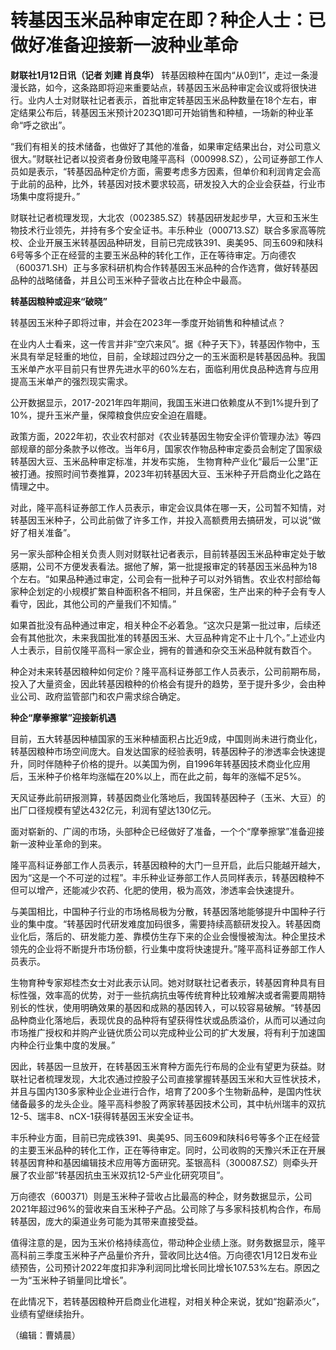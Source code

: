 # 转基因玉米品种审定在即？种企人士：已做好准备迎接新一波种业革命

**财联社1月12日讯（记者 刘建 肖良华）**
转基因粮种在国内“从0到1”，走过一条漫漫长路，如今，这条路即将迎来重要站点，转基因玉米品种审定会议或将很快进行。业内人士对财联社记者表示，首批审定转基因玉米品种数量在18个左右，审定结果公布后，转基因玉米预计2023Q1即可开始销售和种植，一场新的种业革命“呼之欲出”。

“我们有相关的技术储备，也做好了其他的准备，如果审定结果出台，对公司意义很大。”财联社记者以投资者身份致电隆平高科（000998.SZ），公司证券部工作人员如是表示，“转基因品种定价方面，需要考虑多方因素，但单价和利润肯定会高于此前的品种，比外，转基因对技术要求较高，研发投入大的企业会获益，行业市场集中度将提升。”

财联社记者梳理发现，大北农（002385.SZ）转基因研发起步早，大豆和玉米生物技术行业领先，并持有多个安全证书。丰乐种业（000713.SZ）联合多家高等院校、企业开展玉米转基因品种研发，目前已完成铁391、奥美95、同玉609和陕科6号等多个正在经营的主要玉米品种的转化工作，正在等待审定。万向德农（600371.SH）正与多家科研机构合作转基因玉米品种的合作选育，做好转基因品种的战略储备，并且公司玉米种子营收占比在种企中最高。

**转基因粮种或迎来“破晓”**

转基因玉米种子即将过审，并会在2023年一季度开始销售和种植试点？

在业内人士看来，这一传言并非“空穴来风”。据《种子天下》，转基因作物中，玉米具有举足轻重的地位，目前，全球超过四分之一的玉米面积是转基因品种。我国玉米单产水平目前只有世界先进水平的60%左右，面临利用优良品种选育与应用提高玉米单产的强烈现实需求。

公开数据显示，2017-2021年四年期间，我国玉米进口依赖度从不到1%提升到了10%，提升玉米产量，保障粮食供应安全迫在眉睫。

政策方面，2022年初，农业农村部对《农业转基因生物安全评价管理办法》等四部规章的部分条款予以修改。当年6月，国家农作物品种审定委员会制定了国家级转基因大豆、玉米品种审定标准，并发布实施，
生物育种产业化“最后一公里”正被打通。按照时间节奏推算，2023年初转基因大豆、玉米种子开启商业化之路在情理之中。

对此，隆平高科证券部工作人员表示，审定会议具体在哪一天，公司暂不知情，对转基因玉米种子，公司此前做了许多工作，并投入高额费用去搞研发，可以说“做好了相关准备”。

另一家头部种企相关负责人则对财联社记者表示，目前转基因玉米品种审定处于敏感期，公司不方便发表看法。据他了解，第一批提报审定的转基因玉米品种为18个左右。“如果品种通过审定，公司会有一批种子可以对外销售。农业农村部给每家种企划定的小规模扩繁自种面积各不相同，并且保密，生产出来的种子会有专人看守，因此，其他公司的产量我们不知情。”

如果首批没有品种通过审定，相关种企不必着急。“这次只是第一批过审，后续还会有其他批次，未来我国批准的转基因玉米、大豆品种肯定不止十几个。”上述业内人士表示，目前仅隆平高科一家企业，拥有的普通和杂交玉米品种就有数百个。

种企对未来转基因粮种如何定价？隆平高科证券部工作人员表示，公司前期布局，投入了大量资金，因此转基因粮种的价格会有提升的趋势，至于提升多少，会由种业公司、政府监管部门和农户需求综合确定。

**种企“摩拳擦掌”迎接新机遇**

目前，五大转基因种植国家的玉米种植面积占比近9成，中国则尚未进行商业化，转基因粮种市场空间庞大。自发达国家的经验表明，转基因种子的渗透率会快速提升，同时伴随种子价格的提升。以美国为例，自1996年转基因技术商业化应用后，玉米种子价格年均涨幅在20%以上，而在此之前，每年的涨幅不足5%。

天风证券此前研报测算，转基因商业化落地后，我国转基因种子（玉米、大豆）的出厂口径规模有望达432亿元，利润有望达130亿元。

面对崭新的、广阔的市场，头部种企已经做好了准备，一个个“摩拳擦掌”准备迎接新一波种业革命的到来。

隆平高科证券部工作人员表示，转基因粮种的大门一旦开启，此后只能越开越大，因为“这是一个不可逆的过程”。丰乐种业证券部工作人员同样表示，转基因粮种不但可以增产，还能减少农药、化肥的使用，极为高效，渗透率会快速提升。

与美国相比，中国种子行业的市场格局极为分散，转基因落地能够提升中国种子行业的集中度。“转基因时代研发难度加码很多，需要持续高额研发投入。转基因商业化后，落后的、研发能力差、靠模仿生存下来的企业会慢慢被淘汰。种企里技术领先的企业将不断提升市场份额，行业集中度将快速提升。”隆平高科证券部工作人员表示。

生物育种专家郑桂杰女士对此表示认同。她对财联社记者表示，转基因育种具有目标性强，效率高的优势，对于一些抗病抗虫等传统育种比较难解决或者需要周期特别长的性状，使用明确效果的基因和成熟的基因转入，可以较容易破解。“转基因品种商业化落地后，表现优良的品种将有望获得性状或品质溢价，从而可以通过向市场推广授权和并购产业链优质公司以完成种业公司的扩大发展，将有利于加速国内种企行业集中度的发展。”

因此，转基因一旦放开，在转基因玉米育种方面先行布局的企业有望更为获益。财联社记者梳理发现，大北农通过控股子公司直接掌握转基因玉米和大豆性状技术，并且与国内130多家种业企业进行合作，培育了200多个生物新品种，是国内性状储备最多的龙头企业。隆平高科参股了两家转基因技术公司，其中杭州瑞丰的双抗12-5、瑞丰8、nCX-1获得转基因玉米安全证书。

丰乐种业方面，目前已完成铁391、奥美95、同玉609和陕科6号等多个正在经营的主要玉米品种的转化工作，正在等待审定。同时，公司收购的天豫兴禾正在开展转基因育种和基因编辑技术应用等方面研究。荃银高科（300087.SZ）则牵头开展了农业部“转基因抗虫玉米双抗12-5产业化研究项目”。

万向德农（600371）则是玉米种子营收占比最高的种企，财务数据显示，公司2021年超过96%的营收来自玉米种子产品。公司除了与多家科技机构合作，布局转基因，庞大的渠道业务可能为其带来直接受益。

值得注意的是，因为玉米价格持续高位，带动种企业绩上涨。财务数据显示，隆平高科前三季度玉米种子产品量价齐升，营收同比达4倍。万向德农1月12日发布业绩预告，公司预计2022年度扣非净利润同比增长同比增长107.53%左右。原因之一为“玉米种子销量同比增长”。

在此情况下，若转基因粮种开启商业化进程，对相关种企来说，犹如“抱薪添火”，业绩有望继续抬升。

（编辑：曹婧晨）

